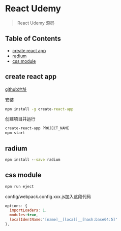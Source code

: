 # React Udemy

> React Udemy 源码

## Table of Contents

* [create react app](#create-react-app)
* [radium](#radium)
* [css module](#css-module)


## create react app

[github地址][url1]

安装
```cmd
npm install -g create-react-app
```

创建项目并运行
```cmd
create-react-app PROJECT_NAME
npm start
```

## radium
```cmd
npm install --save radium
```

## css module
```cmd
npm run eject
```

config/webpack.config.xxx.js加入这段代码
```js
options: {
  importLoaders: 1,
  modules:true,
  localIdentName:'[name]__[local]__[hash:base64:5]'
},
```



[url1]: https://github.com/facebook/create-react-app
